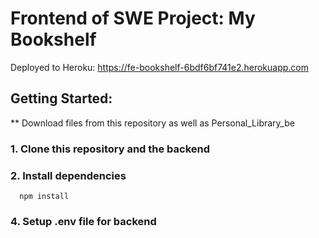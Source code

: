 # Frontend of SWE Project: My Bookshelf

Deployed to Heroku: https://fe-bookshelf-6bdf6bf741e2.herokuapp.com

## Getting Started: 

** Download files from this repository as well as Personal_Library_be

### 1. Clone this repository and the backend
### 2. Install dependencies
      npm install    
### 4. Setup .env file for backend
   




